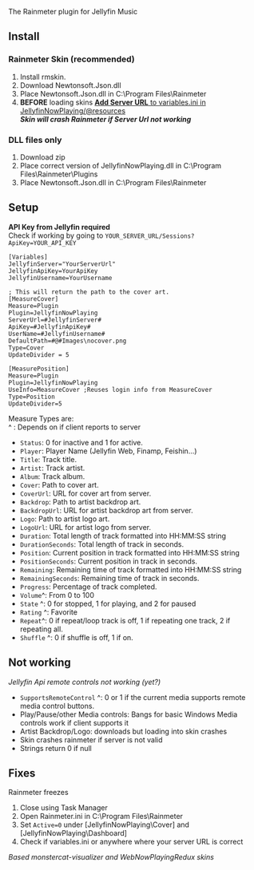 The Rainmeter plugin for Jellyfin Music

## Install
### **Rainmeter Skin** (recommended)
1. Install rmskin.
2. Download Newtonsoft.Json.dll
3. Place Newtonsoft.Json.dll in C:\Program Files\Rainmeter
4. **BEFORE** loading skins <u>**Add Server URL** to variables.ini in JellyfinNowPlaying/@resources</u>
<br>**_Skin will crash Rainmeter if Server Url not working_**

### **DLL files only**
1. Download zip
2. Place correct version of JellyfinNowPlaying.dll in C:\Program Files\Rainmeter\Plugins
3. Place Newtonsoft.Json.dll in C:\Program Files\Rainmeter

## Setup
**API Key from Jellyfin required**
<br> Check if working by going to `YOUR_SERVER_URL/Sessions?ApiKey=YOUR_API_KEY`

```
[Variables]
JellyfinServer="YourServerUrl"
JellyfinApiKey=YourApiKey
JellyfinUsername=YourUsername

; This will return the path to the cover art.
[MeasureCover]
Measure=Plugin
Plugin=JellyfinNowPlaying
ServerUrl=#JellyfinServer#
ApiKey=#JellyfinApiKey#
UserName=#JellyfinUsername#
DefaultPath=#@#Images\nocover.png
Type=Cover
UpdateDivider = 5

[MeasurePosition]
Measure=Plugin
Plugin=JellyfinNowPlaying
UseInfo=MeasureCover ;Reuses login info from MeasureCover
Type=Position
UpdateDivider=5
```

Measure Types are:<br>
^ : Depends on if client reports to server

- `Status`: 0 for inactive and 1 for active.
- `Player`: Player Name (Jellyfin Web, Finamp, Feishin...)
- `Title`: Track title.
- `Artist`: Track artist.
- `Album`: Track album.
- `Cover`: Path to cover art.
- `CoverUrl`: URL for cover art from server.
- `Backdrop`: Path to artist backdrop art.
- `BackdropUrl`: URL for artist backdrop art from server.
- `Logo`: Path to artist logo art.
- `LogoUrl`: URL for artist logo from server.
- `Duration`: Total length of track formatted into HH:MM:SS string
- `DurationSeconds`: Total length of track in seconds.
- `Position`: Current position in track formatted into HH:MM:SS string
- `PositionSeconds`: Current position in track in seconds.
- `Remaining`: Remaining time of track formatted into HH:MM:SS string
- `RemainingSeconds`: Remaining time of track in seconds.
- `Progress`: Percentage of track completed.
- `Volume`^: From 0 to 100
- `State` ^: 0 for stopped, 1 for playing, and 2 for paused
- `Rating` ^: Favorite
- `Repeat`^: 0 if repeat/loop track is off, 1 if repeating one track, 2 if repeating all.
- `Shuffle` ^: 0 if shuffle is off, 1 if on.
## Not working
 *Jellyfin Api remote controls not working (yet?)*
* `SupportsRemoteControl` ^: 0 or 1 if the current media supports remote media control buttons.
* Play/Pause/other Media controls: Bangs for basic Windows Media controls work if client supports it
* Artist Backdrop/Logo: downloads but loading into skin crashes
* Skin crashes rainmeter if server is not valid
* Strings return 0 if null

## Fixes
Rainmeter freezes
1. Close using Task Manager
2. Open Rainmeter.ini in C:\Program Files\Rainmeter
3. Set `Active=0` under [JellyfinNowPlaying\Cover] and [JellyfinNowPlaying\Dashboard]
4. Check if variables.ini or anywhere where your server URL is correct


*Based monstercat-visualizer and WebNowPlayingRedux skins*